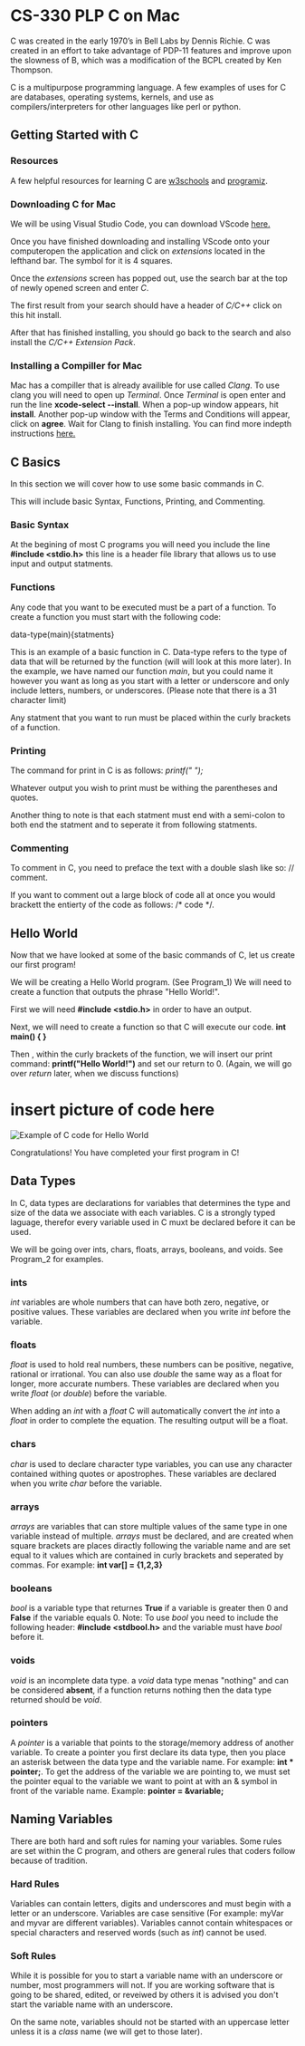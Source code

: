 # CS-330 PLP C on Mac

C was created in the early 1970’s in Bell Labs by Dennis Richie. 
C was created in an effort to take advantage of PDP-11 features and improve upon the slowness of B, 
which was a modification of the BCPL created by Ken Thompson. 

C is a multipurpose programming language. 
A few examples of uses for C are databases, operating systems, kernels, 
and use as compilers/interpreters for other languages like perl or python. 

## Getting Started with C

### Resources

A few helpful resources for learning C are [w3schools](https://www.w3schools.com/c/index.php) and 
[programiz](https://www.programiz.com/c-programming/c-recursion).

### Downloading C for Mac

We will be using Visual Studio Code, you can download VScode [here.](https://code.visualstudio.com/download)

Once you have finished downloading and installing VScode onto your computeropen the application and click on *extensions* located in the lefthand bar. The symbol for it is 4 squares.

Once the *extensions* screen has popped out, use the search bar at the top of newly opened
screen and enter *C*.

The first result from your search should have a header of *C/C++* click on this hit install. 

After that has finished installing, you should go back to the search and also install the *C/C++ Extension Pack*. 

### Installing a Compiller for Mac

Mac has a compiller that is already availible for use called *Clang*. To use clang you will need to open up *Terminal*. Once *Terminal* is open enter and run the line **xcode-select --install**. When a pop-up window appears, hit **install**. Another pop-up window with the Terms and Conditions will appear, click on **agree**. Wait for Clang to finish installing. You can find more indepth instructions [here.](https://www.ics.uci.edu/~pattis/common/handouts/macclion/clang.html)

## C Basics

In this section we will cover how to use some basic commands in C.

This will include basic Syntax, Functions, Printing, and Commenting.

### Basic Syntax

At the begining of most C programs you will need you include the line **#include <stdio.h>** this line is a header file library that allows us to use input and output statments. 

### Functions

Any code that you want to be executed must be a part of a function. To create a function you must start with the following code:

data-type(main){statments}

This is an example of a basic function in C. Data-type refers to the type of data that will be returned by the function (will will look at this more later). In the example, we have named our function *main*, but you could name it however you want as long as you start with a letter or underscore and only include letters, numbers, or underscores. (Please note that there is a 31 character limit)

Any statment that you want to run must be placed within the curly brackets of a function.

### Printing

The command for print in C is as follows: *printf(" ");*

Whatever output you wish to print must be withing the parentheses and quotes. 

Another thing to note is that each statment must end with a semi-colon to both end the statment and to seperate it from following statments. 

### Commenting

To comment in C, you need to preface the text with a double slash like so: // comment. 

If you want to comment out a large block of code all at once you would brackett the entierty of the code as follows: /* code */. 

## Hello World 

Now that we have looked at some of the basic commands of C, let us create our first program!

We will be creating a Hello World program. (See Program_1) We will need to create a function that outputs the phrase "Hello World!". 

First we will need **#include <stdio.h>** in order to have an output. 

Next, we will need to create a function so that C will execute our code. **int main() { }**

Then , within the curly brackets of the function, we will insert our print command: **printf("Hello World!")** and set our return to 0. (Again, we will go over *return* later, when we discuss functions)

# insert picture of code here
![Example of C code for Hello World](https://i.pinimg.com/564x/a0/20/0d/a0200d8de9b8046270ab92af9ef47b6f.jpg)

Congratulations! You have completed your first program in C!

## Data Types 

In C, data types are declarations for variables that determines the type and size of the data we associate with each variables. C is a strongly typed laguage, therefor every variable used in C muxt be declared before it can be used. 

We will be going over ints, chars, floats, arrays, booleans, and voids. See Program_2 for examples.

### ints

*int* variables are whole numbers that can have both zero, negative, or positive values. These variables are declared when you write *int* before the variable. 

### floats

*float* is used to hold real numbers, these numbers can be positive, negative, rational or irrational. You can also use *double* the same way as a float for longer, more accurate numbers. These variables are declared when you write *float* (or *double*) before the variable. 

When adding an *int* with a *float* C will automatically convert the *int* into a *float* in order to complete the equation. The resulting output will be a float. 

### chars

*char* is used to declare character type variables, you can use any character contained withing quotes or apostrophes. These variables are declared when you write *char* before the variable. 

### arrays

*arrays* are variables that can store multiple values of the same type in one variable instead of multiple. *arrays* must be declared, and are created when square brackets are places diractly following the variable name and are set equal to it values which are contained in curly brackets and seperated by commas. For example: **int var[] = {1,2,3}**

### booleans

*bool* is a variable type that returnes **True** if a variable is greater then 0 and **False** if the variable equals 0. Note: To use *bool* you need to include the following header: **#include <stdbool.h>** and the variable must have *bool* before it. 

### voids

*void* is an incomplete data type. a *void* data type menas "nothing" and can be considered **absent**, if a function returns nothing then the data type returned should be *void*. 

### pointers

A *pointer* is a variable that points to the storage/memory address of another variable. To create a pointer you first declare its data type, then you place an asterisk between the data type and the variable name. For example: **int * pointer;**. To get the address of the variable we are pointing to, we must set the pointer equal to the variable we want to point at with an & symbol in front of the variable name. Example: **pointer = &variable;**

## Naming Variables

There are both hard and soft rules for naming your variables. Some rules are set within the C program, and others are general rules that coders follow because of tradition. 

### Hard Rules

Variables can contain letters, digits and underscores and must begin with a letter or an underscore. Variables are case sensitive (For example: myVar and myvar are different variables). Variables cannot contain whitespaces or special characters and reserved words (such as *int*) cannot be used. 

### Soft Rules

While it is possible for you to start a variable name with an underscore or number, most programmers will not. If you are working software that is going to be shared, edited, or reveiwed by others it is advised you don't start the variable name with an underscore. 

On the same note, variables should not be started with an uppercase letter unless it is a *class* name (we will get to those later).











